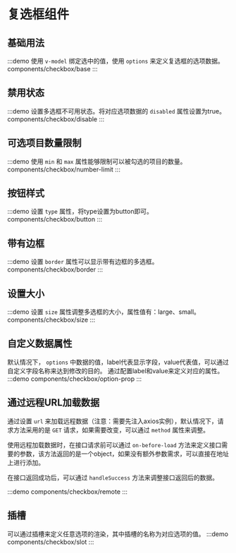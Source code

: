 # 复选框组件
## 基础用法
:::demo 使用 `v-model` 绑定选中的值，使用 `options` 来定义复选框的选项数据。
components/checkbox/base
:::

## 禁用状态
:::demo 设置多选框不可用状态。将对应选项数据的 `disabled` 属性设置为true。
components/checkbox/disable
:::

## 可选项目数量限制
:::demo 使用 `min` 和 `max` 属性能够限制可以被勾选的项目的数量。
components/checkbox/number-limit
:::

## 按钮样式
:::demo 设置 `type` 属性，将type设置为button即可。
components/checkbox/button
:::

## 带有边框
:::demo 设置 `border` 属性可以显示带有边框的多选框。
components/checkbox/border
:::

## 设置大小
:::demo 设置 `size` 属性调整多选框的大小，属性值有：large、small。
components/checkbox/size
:::

## 自定义数据属性
默认情况下， `options` 中数据的值，label代表显示字段，value代表值，可以通过自定义字段名称来达到修改的目的。 通过配置label和value来定义对应的属性。
:::demo 
components/checkbox/option-prop
:::

## 通过远程URL加载数据
通过设置 `url` 来加载远程数据（注意：需要先注入axios实例），默认情况下，请求方法采用的是 `GET` 请求，如果需要改变，可以通过 `method` 属性来调整。

使用远程加载数据时，在接口请求前可以通过 `on-before-load` 方法来定义接口需要的参数，该方法返回的是一个object，如果没有额外参数需求，可以直接在地址上进行添加。

在接口返回成功后，可以通过 `handleSuccess` 方法来调整接口返回后的数据。

:::demo 
components/checkbox/remote
:::

## 插槽
可以通过插槽来定义任意选项的渲染，其中插槽的名称为对应选项的值。
:::demo 
components/checkbox/slot
:::
